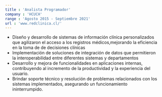 ```yaml
---
title : 'Analista Programador'
company : 'HCUCH'
range : 'Agosto 2015 - Septiembre 2021'
url : 'www.redclinica.cl/'
---
```



- Diseño y desarrollo de sistemas de información clínica personalizados que agilizaron el acceso a los registros médicos,mejorando la eficiencia en la toma de de decisiones clínicas
- Implementación de soluciones de integración de datos que permitieron la interoperabilidad entre diferentes sistemas y departamentos
- Desarrollo y mejora de funcionalidades en aplicaciones internas, contribuyendo al incremento de la productividad y la experiencia del usuario.
- Brindar soporte técnico y resolución de problemas relacionados con los sistemas implementados, asegurando un funcionamiento ininterrumpido.